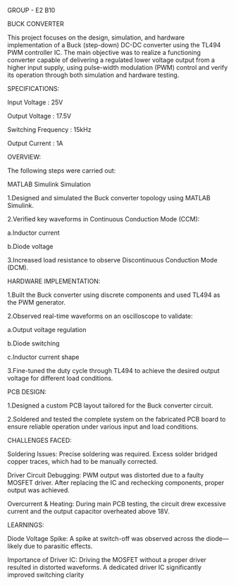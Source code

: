 GROUP - E2 B10

BUCK CONVERTER

This project focuses on the design, simulation, and hardware implementation of a Buck (step-down) DC-DC converter using the TL494 PWM controller IC.
The main objective was to realize a functioning converter capable of delivering a regulated lower voltage output from a higher input supply, using pulse-width modulation (PWM) control and verify its operation through both simulation and hardware testing.


SPECIFICATIONS:


Input Voltage : 25V

Output Voltage : 17.5V

Switching Frequency : 15kHz

Output Current : 1A

OVERVIEW:


The following steps were carried out:

MATLAB Simulink Simulation

1.Designed and simulated the Buck converter topology using MATLAB Simulink.

2.Verified key waveforms in Continuous Conduction Mode (CCM):

a.Inductor current

b.Diode voltage

3.Increased load resistance to observe Discontinuous Conduction Mode (DCM).


HARDWARE IMPLEMENTATION:

1.Built the Buck converter using discrete components and used TL494 as the PWM generator.

2.Observed real-time waveforms on an oscilloscope to validate:

a.Output voltage regulation

b.Diode switching

c.Inductor current shape

3.Fine-tuned the duty cycle through TL494 to achieve the desired output voltage for different load conditions.


PCB DESIGN:

1.Designed a custom PCB layout tailored for the Buck converter circuit.

2.Soldered and tested the complete system on the fabricated PCB board to ensure reliable operation under various input and load conditions.


CHALLENGES FACED:

Soldering Issues: Precise soldering was required. Excess solder bridged copper traces, which had to be manually corrected.

Driver Circuit Debugging: PWM output was distorted due to a faulty MOSFET driver. After replacing the IC and rechecking components, proper output was achieved.

Overcurrent & Heating: During main PCB testing, the circuit drew excessive current and the output capacitor overheated above 18V.


LEARNINGS:

Diode Voltage Spike: A spike at switch-off was observed across the diode—likely due to parasitic effects.

Importance of Driver IC: Driving the MOSFET without a proper driver resulted in distorted waveforms. A dedicated driver IC significantly improved switching clarity

